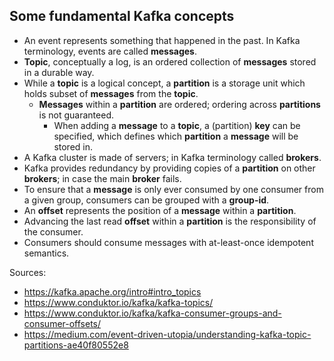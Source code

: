 ## Some fundamental Kafka concepts

- An event represents something that happened in the past. In Kafka terminology, events are called **messages**. 
- **Topic**, conceptually a log, is an ordered collection of **messages** stored in a durable way.
- While a **topic** is a logical concept, a **partition** is a storage unit which holds subset of **messages** from the **topic**.
  - **Messages** within a **partition** are ordered; ordering across **partitions** is not guaranteed.
    - When adding a **message** to a **topic**, a (partition) **key** can be specified, which defines which **partition** a **message** will be stored in. 
- A Kafka cluster is made of servers; in Kafka terminology called **brokers**.
- Kafka provides redundancy by providing copies of a **partition** on other **brokers**; in case the main **broker** fails.  
- To ensure that a **message** is only ever consumed by one consumer from a given group, consumers can be grouped with a **group-id**.
- An **offset** represents the position of a **message** within a **partition**.
- Advancing the last read **offset** within a **partition** is the responsibility of the consumer.
- Consumers should consume messages with at-least-once idempotent semantics. 

Sources: 
- https://kafka.apache.org/intro#intro_topics
- https://www.conduktor.io/kafka/kafka-topics/
- https://www.conduktor.io/kafka/kafka-consumer-groups-and-consumer-offsets/
- https://medium.com/event-driven-utopia/understanding-kafka-topic-partitions-ae40f80552e8
